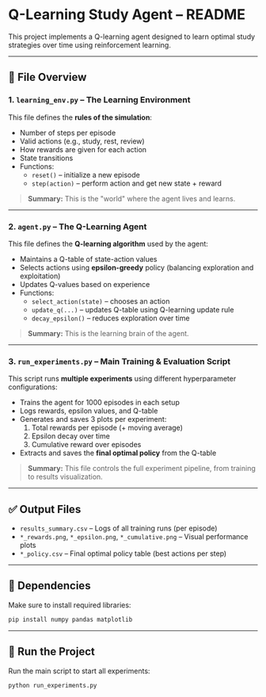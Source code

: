 # Q-Learning Study Agent – README

This project implements a Q-learning agent designed to learn optimal study strategies over time using reinforcement learning.

---

## 📁 File Overview

### 1. `learning_env.py` – The Learning Environment
This file defines the **rules of the simulation**:
- Number of steps per episode
- Valid actions (e.g., study, rest, review)
- How rewards are given for each action
- State transitions
- Functions:
  - `reset()` – initialize a new episode
  - `step(action)` – perform action and get new state + reward

> **Summary:** This is the "world" where the agent lives and learns.

---

### 2. `agent.py` – The Q-Learning Agent
This file defines the **Q-learning algorithm** used by the agent:
- Maintains a Q-table of state-action values
- Selects actions using **epsilon-greedy** policy (balancing exploration and exploitation)
- Updates Q-values based on experience
- Functions:
  - `select_action(state)` – chooses an action
  - `update_q(...)` – updates Q-table using Q-learning update rule
  - `decay_epsilon()` – reduces exploration over time

> **Summary:** This is the learning brain of the agent.

---

### 3. `run_experiments.py` – Main Training & Evaluation Script
This script runs **multiple experiments** using different hyperparameter configurations:
- Trains the agent for 1000 episodes in each setup
- Logs rewards, epsilon values, and Q-table
- Generates and saves 3 plots per experiment:
  1. Total rewards per episode (+ moving average)
  2. Epsilon decay over time
  3. Cumulative reward over episodes
- Extracts and saves the **final optimal policy** from the Q-table

> **Summary:** This file controls the full experiment pipeline, from training to results visualization.

---

## ✅ Output Files
- `results_summary.csv` – Logs of all training runs (per episode)
- `*_rewards.png`, `*_epsilon.png`, `*_cumulative.png` – Visual performance plots
- `*_policy.csv` – Final optimal policy table (best actions per step)

---

## 🔧 Dependencies
Make sure to install required libraries:
```bash
pip install numpy pandas matplotlib
```

---

## 📌 Run the Project
Run the main script to start all experiments:
```bash
python run_experiments.py
```
